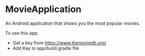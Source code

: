 # MovieApplication
An Android application that shows you the most popular movies. 

To use this app:
- Get a key from https://www.themoviedb.org/
- Add Key to app/build.gradle file
   
